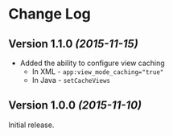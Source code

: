 Change Log
==========

Version 1.1.0 *(2015-11-15)*
------------------
 * Added the ability to configure view caching
    * In XML - `app:view_mode_caching="true"`
    * In Java - `setCacheViews`

Version 1.0.0 *(2015-11-10)*
------------------

Initial release.
